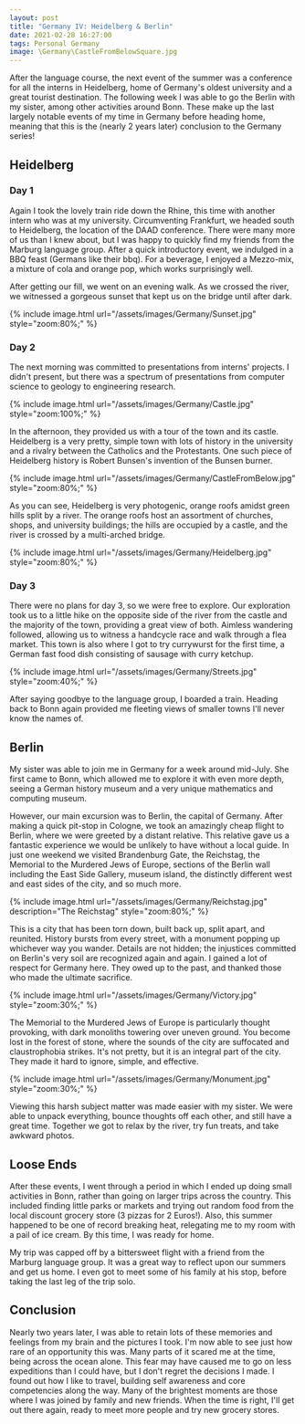 ```yaml
---
layout: post
title: "Germany IV: Heidelberg & Berlin"
date: 2021-02-28 16:27:00
tags: Personal Germany
image: \Germany\CastleFromBelowSquare.jpg
---
```


After the language course, the next event of the summer was a conference for all the interns in Heidelberg, home of Germany's oldest university and a great tourist destination. The following week I was able to go the Berlin with my sister, among other activities around Bonn. These make up the last largely notable events of my time in Germany before heading home, meaning that this is the (nearly 2 years later) conclusion to the Germany series!

## Heidelberg

### Day 1

Again I took the lovely train ride down the Rhine, this time with another intern who was at my university. Circumventing Frankfurt, we headed south to Heidelberg, the location of the DAAD conference. There were many more of us than I knew about, but I was happy to quickly find my friends from the Marburg language group. After a quick introductory event, we indulged in a BBQ feast (Germans like their bbq). For a beverage, I enjoyed a Mezzo-mix, a mixture of cola and orange pop, which works surprisingly well.

After getting our fill, we went on an evening walk. As we crossed the river, we witnessed a gorgeous sunset that kept us on the bridge until after dark.

{% include image.html url="/assets/images/Germany/Sunset.jpg" style="zoom:80%;" %}

### Day 2

The next morning was committed to presentations from interns' projects. I didn't present, but there was a spectrum of presentations from computer science to geology to engineering research.

{% include image.html url="/assets/images/Germany/Castle.jpg" style="zoom:100%;" %}

In the afternoon, they provided us with a tour of the town and its castle. Heidelberg is a very pretty, simple town with lots of history in the university and a rivalry between the Catholics and the Protestants. One such piece of Heidelberg history is Robert Bunsen's invention of the Bunsen burner.

{% include image.html url="/assets/images/Germany/CastleFromBelow.jpg" style="zoom:80%;" %}

As you can see, Heidelberg is very photogenic, orange roofs amidst green hills split by a river. The orange roofs host an assortment of churches, shops, and university buildings; the hills are occupied by a castle, and the river is crossed by a multi-arched bridge.

{% include image.html url="/assets/images/Germany/Heidelberg.jpg" style="zoom:80%;" %}

### Day 3

There were no plans for day 3, so we were free to explore. Our exploration took us to a little hike on the  opposite side of the river from the castle and the majority of the town, providing a great view of both. Aimless wandering followed, allowing us to witness a handcycle race and walk through a flea market. This town is also where I got to try currywurst for the first time, a German fast food dish consisting of sausage with curry ketchup.

{% include image.html url="/assets/images/Germany/Streets.jpg" style="zoom:40%;" %}

After saying goodbye to the language group, I boarded a train. Heading back to Bonn again provided me fleeting views of smaller towns I'll never know the names of.

## Berlin

My sister was able to join me in Germany for a week around mid-July. She first came to Bonn, which allowed me to explore it with even more depth, seeing a German history museum and a very unique mathematics and computing museum.

However, our main excursion was to Berlin, the capital of Germany. After making a quick pit-stop in Cologne, we took an amazingly cheap flight to Berlin, where we were greeted by a distant relative. This relative gave us a fantastic experience we would be unlikely to have without a local guide. In just one weekend we visited Brandenburg Gate, the Reichstag, the Memorial to the Murdered Jews of Europe, sections of the Berlin wall including the East Side Gallery, museum island, the distinctly different west and east sides of the city, and so much more.

{% include image.html url="/assets/images/Germany/Reichstag.jpg" description="The Reichstag" style="zoom:80%;" %}

This is a city that has been torn down, built back up, split apart, and reunited. History bursts from every street, with a monument popping up whichever way you wander. Details are not hidden; the injustices committed on Berlin's very soil are recognized again and again. I gained a lot of respect for Germany here. They owed up to the past, and thanked those who made the ultimate sacrifice.

{% include image.html url="/assets/images/Germany/Victory.jpg" style="zoom:30%;" %}

The Memorial to the Murdered Jews of Europe is particularly thought provoking, with dark monoliths towering over uneven ground. You become lost in the forest of stone, where the sounds of the city are suffocated and claustrophobia strikes. It's not pretty, but it is an integral part of the city. They made it hard to ignore, simple, and effective.

{% include image.html url="/assets/images/Germany/Monument.jpg" style="zoom:30%;" %}

Viewing this harsh subject matter was made easier with my sister. We were able to unpack everything, bounce thoughts off each other, and still have a great time. Together we got to relax by the river, try fun treats, and take awkward photos.

## Loose Ends

After these events, I went through a period in which I ended up doing small activities in Bonn, rather than going on larger trips across the country. This included finding little parks or markets and trying out random food from the local discount grocery store (3 pizzas for 2 Euros!). Also, this summer happened to be one of record breaking heat, relegating me to my room with a pail of ice cream. By this time, I was ready for home.

My trip was capped off by a bittersweet flight with a friend from the Marburg language group. It was a great way to reflect upon our summers and get us home. I even got to meet some of his family at his stop, before taking the last leg of the trip solo.

## Conclusion

Nearly two years later, I was able to retain lots of these memories and feelings from my brain and the pictures I took. I'm now able to see just how rare of an opportunity this was. Many parts of it scared me at the time, being across the ocean alone. This fear may have caused me to go on less expeditions than I could have, but I don't regret the decisions I made. I found out how I like to travel, building self awareness and core competencies along the way. Many of the brightest moments are those where I was joined by family and new friends. When the time is right, I'll get out there again, ready to meet more people and try new grocery stores.
